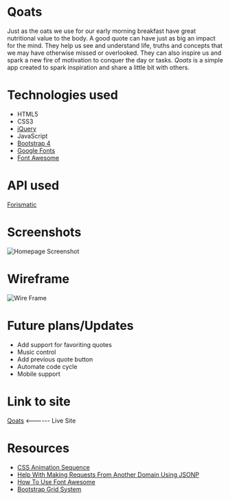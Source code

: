 # Qoats

Just as the oats we use for our early morning breakfast have great nutritional value to the body. A good quote can have just as big an impact for the mind. They help us see and understand life, truths and concepts that we may have otherwise missed or overlooked. They can also inspire us and spark a new fire of motivation to conquer the day or tasks. *Qoats* is a simple app created to spark inspiration and share a little bit with others.

# Technologies used

* HTML5
* CSS3
* [jQuery](https://jquery.com/)
* JavaScript
* [Bootstrap 4](https://www.bootstrapcdn.com/)
* [Google Fonts](https://fonts.google.com/)
* [Font Awesome](https://fontawesome.com/icons?d=gallery)

# API used
[Forismatic](https://forismatic.com/en/api/)

# Screenshots

![Homepage Screenshot](https://i.imgur.com/ywZSYs9m.png)

# Wireframe

![Wire Frame](https://i.imgur.com/LkwlaLLm.png)

# Future plans/Updates

* Add support for favoriting quotes
* Music control
* Add previous quote button
* Automate code cycle
* Mobile support

# Link to site
[Qoats](https://swiftholiday.github.io) <------ Live Site

# Resources
* [CSS Animation Sequence](https://developer.mozilla.org/en-US/docs/Web/CSS/@keyframes)
* [Help With Making Requests From Another Domain Using JSONP](https://www.sitepoint.com/jsonp-examples/)
* [How To Use Font Awesome](https://fontawesome.com/how-to-use/on-the-web/referencing-icons/basic-use)
* [Bootstrap Grid System](https://www.w3schools.com/bootstrap/bootstrap_grid_system.asp)